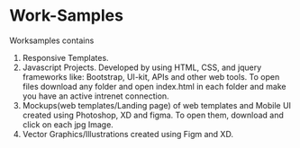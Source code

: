 # Work-Samples
Worksamples contains
1. Responsive Templates.
2. Javascript Projects.
Developed by using HTML, CSS, and jquery frameworks like: Bootstrap, UI-kit, APIs and other web tools.
To open files download any folder and open index.html in each folder and make you have an active intrenet connection.
3. Mockups(web templates/Landing page) of web templates and Mobile UI created using Photoshop, XD and figma. To open them, download and click on each jpg Image.
4. Vector Graphics/Illustrations created using Figm and XD.
